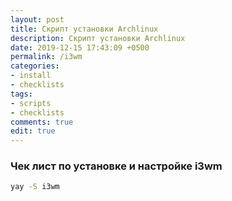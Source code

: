 ```yaml
---
layout: post
title: Скрипт установки Archlinux
description: Скрипт установки Archlinux
date: 2019-12-15 17:43:09 +0500
permalink: /i3wm
categories: 
- install
- checklists
tags:
- scripts
- checklists
comments: true
edit: true
---
```

### Чек лист по установке и настройке i3wm

```sh
yay -S i3wm
```
